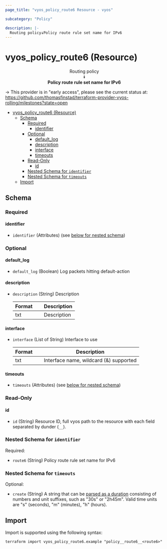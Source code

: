 ```yaml
---
page_title: "vyos_policy_route6 Resource - vyos"

subcategory: "Policy"

description: |-
  Routing policy⯯Policy route rule set name for IPv6
---
```


# vyos_policy_route6 (Resource)
<center>


Routing policy  
⯯  
**Policy route rule set name for IPv6**


</center>

-> This provider is in "early access", please see the current status at: https://github.com/thomasfinstad/terraform-provider-vyos-rolling/milestones?state=open

<!--TOC-->

- [vyos_policy_route6 (Resource)](#vyos_policy_route6-resource)
  - [Schema](#schema)
    - [Required](#required)
      - [identifier](#identifier)
    - [Optional](#optional)
      - [default_log](#default_log)
      - [description](#description)
      - [interface](#interface)
      - [timeouts](#timeouts)
    - [Read-Only](#read-only)
      - [id](#id)
    - [Nested Schema for `identifier`](#nested-schema-for-identifier)
    - [Nested Schema for `timeouts`](#nested-schema-for-timeouts)
  - [Import](#import)

<!--TOC-->

<!-- schema generated by tfplugindocs -->
## Schema

### Required

#### identifier
- `identifier` (Attributes) (see [below for nested schema](#nestedatt--identifier))

### Optional

#### default_log
- `default_log` (Boolean) Log packets hitting default-action
#### description
- `description` (String) Description

    |  Format  &emsp;|  Description  |
    |----------|---------------|
    |  txt     &emsp;|  Description  |
#### interface
- `interface` (List of String) Interface to use

    |  Format  &emsp;|  Description                             |
    |----------|------------------------------------------|
    |  txt     &emsp;|  Interface name, wildcard (&amp;) supported  |
#### timeouts
- `timeouts` (Attributes) (see [below for nested schema](#nestedatt--timeouts))

### Read-Only

#### id
- `id` (String) Resource ID, full vyos path to the resource with each field separated by dunder (`__`).

<a id="nestedatt--identifier"></a>
### Nested Schema for `identifier`

Required:

- `route6` (String) Policy route rule set name for IPv6


<a id="nestedatt--timeouts"></a>
### Nested Schema for `timeouts`

Optional:

- `create` (String) A string that can be [parsed as a duration](https://pkg.go.dev/time#ParseDuration) consisting of numbers and unit suffixes, such as &#34;30s&#34; or &#34;2h45m&#34;. Valid time units are &#34;s&#34; (seconds), &#34;m&#34; (minutes), &#34;h&#34; (hours).

## Import

Import is supported using the following syntax:

```shell
terraform import vyos_policy_route6.example "policy__route6__<route6>"
```
